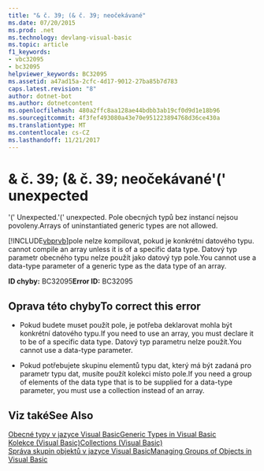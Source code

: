 ```yaml
---
title: "& č. 39; (& č. 39; neočekávané"
ms.date: 07/20/2015
ms.prod: .net
ms.technology: devlang-visual-basic
ms.topic: article
f1_keywords:
- vbc32095
- bc32095
helpviewer_keywords: BC32095
ms.assetid: a47ad15a-2cfc-4d17-9012-27ba85b7d783
caps.latest.revision: "8"
author: dotnet-bot
ms.author: dotnetcontent
ms.openlocfilehash: 480a2ffc8aa128ae44bdbb3ab19cf0d9d1e18b96
ms.sourcegitcommit: 4f3fef493080a43e70e951223894768d36ce430a
ms.translationtype: MT
ms.contentlocale: cs-CZ
ms.lasthandoff: 11/21/2017
---
```

# <a name="3939-unexpected"></a><span data-ttu-id="86ec9-102">& č. 39; (& č. 39; neočekávané</span><span class="sxs-lookup"><span data-stu-id="86ec9-102">&#39;(&#39; unexpected</span></span>
<span data-ttu-id="86ec9-103">'(' Unexpected.</span><span class="sxs-lookup"><span data-stu-id="86ec9-103">'(' unexpected.</span></span> <span data-ttu-id="86ec9-104">Pole obecných typů bez instancí nejsou povoleny.</span><span class="sxs-lookup"><span data-stu-id="86ec9-104">Arrays of uninstantiated generic types are not allowed.</span></span>  
  
 [!INCLUDE[vbprvb](~/includes/vbprvb-md.md)]<span data-ttu-id="86ec9-105">pole nelze kompilovat, pokud je konkrétní datového typu.</span><span class="sxs-lookup"><span data-stu-id="86ec9-105"> cannot compile an array unless it is of a specific data type.</span></span> <span data-ttu-id="86ec9-106">Datový typ parametr obecného typu nelze použít jako datový typ pole.</span><span class="sxs-lookup"><span data-stu-id="86ec9-106">You cannot use a data-type parameter of a generic type as the data type of an array.</span></span>  
  
 <span data-ttu-id="86ec9-107">**ID chyby:** BC32095</span><span class="sxs-lookup"><span data-stu-id="86ec9-107">**Error ID:** BC32095</span></span>  
  
## <a name="to-correct-this-error"></a><span data-ttu-id="86ec9-108">Oprava této chyby</span><span class="sxs-lookup"><span data-stu-id="86ec9-108">To correct this error</span></span>  
  
-   <span data-ttu-id="86ec9-109">Pokud budete muset použít pole, je potřeba deklarovat mohla být konkrétní datového typu.</span><span class="sxs-lookup"><span data-stu-id="86ec9-109">If you need to use an array, you must declare it to be of a specific data type.</span></span> <span data-ttu-id="86ec9-110">Datový typ parametru nelze použít.</span><span class="sxs-lookup"><span data-stu-id="86ec9-110">You cannot use a data-type parameter.</span></span>  
  
-   <span data-ttu-id="86ec9-111">Pokud potřebujete skupinu elementů typu dat, který má být zadaná pro parametr typu dat, musíte použít kolekci místo pole.</span><span class="sxs-lookup"><span data-stu-id="86ec9-111">If you need a group of elements of the data type that is to be supplied for a data-type parameter, you must use a collection instead of an array.</span></span>  
  
## <a name="see-also"></a><span data-ttu-id="86ec9-112">Viz také</span><span class="sxs-lookup"><span data-stu-id="86ec9-112">See Also</span></span>  
 [<span data-ttu-id="86ec9-113">Obecné typy v jazyce Visual Basic</span><span class="sxs-lookup"><span data-stu-id="86ec9-113">Generic Types in Visual Basic</span></span>](../../visual-basic/programming-guide/language-features/data-types/generic-types.md)  
 [<span data-ttu-id="86ec9-114">Kolekce (Visual Basic)</span><span class="sxs-lookup"><span data-stu-id="86ec9-114">Collections (Visual Basic)</span></span>](~/docs/visual-basic/programming-guide/concepts/collections.md)  
 [<span data-ttu-id="86ec9-115">Správa skupin objektů v jazyce Visual Basic</span><span class="sxs-lookup"><span data-stu-id="86ec9-115">Managing Groups of Objects in Visual Basic</span></span>](http://msdn.microsoft.com/en-us/50be4910-4732-4d5f-a18a-055a162e9037)
